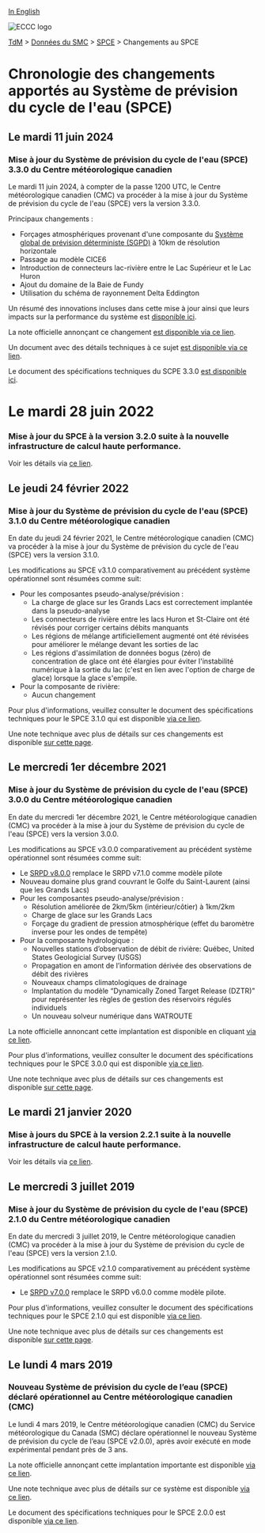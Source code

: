 [In English](changelog_wcps_en.md)

![ECCC logo](../../img_eccc-logo.png)

[TdM](../../readme_fr.md) > [Données du SMC](../readme_fr.md) > [SPCE](readme_wcps_fr.md) > Changements au SPCE

# Chronologie des changements apportés au Système de prévision du cycle de l'eau (SPCE)

## Le mardi 11 juin 2024

### Mise à jour du Système de prévision du cycle de l'eau (SPCE) 3.3.0 du Centre météorologique canadien

Le mardi 11 juin 2024, à compter de la passe 1200 UTC, le Centre météorologique canadien (CMC) va procéder à la mise à jour du Système de prévision du cycle de l'eau (SPCE) vers la version 3.3.0.

Principaux changements :

* Forçages atmosphériques provenant d'une composante du [Système global de prévision déterministe (SGPD)](../nwp_gdps/readme_gdps_en.md) à 10km de résolution horizontale
* Passage au modèle CICE6
* Introduction de connecteurs lac-rivière entre le Lac Supérieur et le Lac Huron
* Ajout du domaine de la Baie de Fundy
* Utilisation du schéma de rayonnement Delta Eddington 

Un résumé des innovations incluses dans cette mise à jour ainsi que leurs impacts sur la performance du système est [disponible ici](https://collaboration.cmc.ec.gc.ca/cmc/cmoi/product_guide/docs/fact_sheets/factsheet_wcps-330_e.pdf). 

La note officielle annonçant ce changement [est disponible via ce lien](https://dd.meteo.gc.ca/doc/genots/2024/06/10/NOCN03_CWAO_101857___46443).

Un document avec des détails techniques à ce sujet [est disponible via ce lien](http://collaboration.cmc.ec.gc.ca/cmc/cmoi/product_guide/docs/tech_notes/technote_wcps-330_f.pdf).

Le document des spécifications techniques du SCPE 3.3.0 [est disponible ici](https://collaboration.cmc.ec.gc.ca/cmc/cmoi/product_guide/docs/tech_specifications/tech_specifications_WCPS_3.3.0_f.pdf).


# Le mardi 28 juin 2022

### Mise à jour du SPCE à la version 3.2.0 suite à la nouvelle infrastructure de calcul haute performance. 

Voir les détails via [ce lien](../changelog_multisystems_fr.md).

## Le jeudi 24 février 2022

### Mise à jour du Système de prévision du cycle de l'eau (SPCE) 3.1.0 du Centre météorologique canadien

En date du jeudi 24 février 2021, le Centre météorologique canadien (CMC) va procéder à la mise à jour du Système de prévision du cycle de l'eau (SPCE) vers la version 3.1.0.

Les modifications au SPCE v3.1.0 comparativement au précédent système opérationnel sont résumées comme suit:

* Pour les composantes pseudo-analyse/prévision :
    * La charge de glace sur les Grands Lacs est correctement implantée dans la pseudo-analyse
    * Les connecteurs de rivière entre les lacs Huron et St-Claire ont été révisés pour corriger certains débits manquants
    * Les régions de mélange artificiellement augmenté ont été révisées pour améliorer le mélange devant les sorties de lac
    * Les régions d'assimilation de données bogus (zéro) de concentration de glace ont été élargies pour éviter l'instabilité numérique à la sortie du lac (c'est en lien avec l'option de charge de glace) lorsque la glace s'empile.
* Pour la composante de rivière:
    * Aucun changement

Pour plus d'informations, veuillez consulter le document des spécifications techniques pour le SPCE 3.1.0 qui est disponible [via ce lien](https://collaboration.cmc.ec.gc.ca/cmc/CMOI/product_guide/docs/tech_specifications/tech_specifications_WCPS_3.0.0_f.pdf).

Une note technique avec plus de détails sur ces changements est disponible [sur cette page](https://collaboration.cmc.ec.gc.ca/cmc/CMOI/product_guide/docs/tech_notes/technote_wcps-310_f.pdf).

## Le mercredi 1er décembre 2021

### Mise à jour du Système de prévision du cycle de l'eau (SPCE) 3.0.0 du Centre météorologique canadien

En date du mercredi 1er décembre 2021, le Centre météorologique canadien (CMC) va procéder à la mise à jour du Système de prévision du cycle de l'eau (SPCE) vers la version 3.0.0.

Les modifications au SPCE v3.0.0 comparativement au précédent système opérationnel sont résumées comme suit:

* Le [SRPD v8.0.0](../nwp_rdps/changelog_rdps_fr.md) remplace le SRPD v7.1.0 comme modèle pilote
* Nouveau domaine plus grand couvrant le Golfe du Saint-Laurent (ainsi que les Grands Lacs)
* Pour les composantes pseudo-analyse/prévision :
    * Résolution améliorée de 2km/5km (intérieur/côtier) à 1km/2km
    * Charge de glace sur les Grands Lacs
    * Forçage du gradient de pression atmosphérique (effet du baromètre inverse pour les ondes de tempête)
* Pour la composante hydrologique :
    * Nouvelles stations d’observation de débit de rivière: Québec, United States Geologicial Survey (USGS)
    * Propagation en amont de l’information dérivée des observations de débit des rivières
    * Nouveaux champs climatologiques de drainage
    * Implantation du modèle “Dynamically Zoned Target Release (DZTR)” pour représenter les règles de gestion des réservoirs régulés individuels
    * Un nouveau solveur numérique dans WATROUTE

La note officielle annoncant cette implantation est disponible en cliquant [via ce lien](https://dd.meteo.gc.ca/doc/genots/2021/11/26/NOCN03_CWAO_262118___50159).

Pour plus d'informations, veuillez consulter le document des spécifications techniques pour le SPCE 3.0.0 qui est disponible [via ce lien](https://collaboration.cmc.ec.gc.ca/cmc/CMOI/product_guide/docs/tech_specifications/tech_specifications_WCPS_3.0.0_f.pdf).

Une note technique avec plus de détails sur ces changements est disponible [sur cette page](https://collaboration.cmc.ec.gc.ca/cmc/CMOI/product_guide/docs/tech_notes/technote_wcps-300_f.pdf).

## Le mardi 21 janvier 2020

### Mise à jours du SPCE à la version 2.2.1 suite à la nouvelle infrastructure de calcul haute performance. 

Voir les détails via [ce lien](../changelog_multisystems_fr.md).

## Le mercredi 3 juillet 2019

### Mise à jour du Système de prévision du cycle de l'eau (SPCE) 2.1.0 du Centre météorologique canadien

En date du mercredi 3 juillet 2019, le Centre météorologique canadien (CMC) va procéder à la mise à jour du Système de prévision du cycle de l'eau (SPCE) vers la version 2.1.0.

Les modifications au SPCE v2.1.0 comparativement au précédent système opérationnel sont résumées comme suit:

* Le [SRPD v7.0.0](../nwp_rdps/changelog_rdps_fr.md) remplace le SRPD v6.0.0 comme modèle pilote.

Pour plus d'informations, veuillez consulter le document des spécifications techniques pour le SPCE 2.1.0 qui est disponible [via ce lien](https://collaboration.cmc.ec.gc.ca/cmc/CMOI/product_guide/docs/tech_specifications/tech_specifications_WCPS_2.1.0_f.pdf).

Une note technique avec plus de détails sur ces changements est disponible [sur cette page](https://collaboration.cmc.ec.gc.ca/cmc/CMOI/product_guide/docs/tech_notes/technote_wcps-210_f.pdf).

## Le lundi 4 mars 2019

### Nouveau Système de prévision du cycle de l’eau (SPCE) déclaré opérationnel au Centre météorologique canadien (CMC)

Le lundi 4 mars 2019, le Centre météorologique canadien (CMC) du Service météorologique du Canada (SMC) déclare opérationnel le nouveau Système de prévision du cycle de l’eau (SPCE v2.0.0), après avoir exécuté en mode expérimental pendant près de 3 ans.

La note officielle annonçant cette implantation importante est disponible [via ce lien](http://dd.meteo.gc.ca/doc/genots/2019/03/04/NOCN03_CWAO_041525___40141).

Une note technique avec plus de détails sur ce système est disponible [via ce lien](https://collaboration.cmc.ec.gc.ca/cmc/CMOI/product_guide/docs/tech_notes/technote_wcps-200_20190304_f.pdf).

Le document des spécifications techniques pour le SPCE 2.0.0 est disponible [via ce lien](https://collaboration.cmc.ec.gc.ca/cmc/CMOI/product_guide/docs/tech_specifications/tech_specifications_WCPS_2.0.0_f.pdf).
